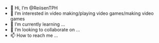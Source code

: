- 👋 Hi, I’m @ReiisenTPH
- 👀 I’m interested in video making/playing video games/making video games
- 🌱 I’m currently learning ...
- 💞️ I’m looking to collaborate on ...
- 📫 How to reach me ...

<!---
ReiisenTPH/ReiisenTPH is a ✨ special ✨ repository because its `README.md` (this file) appears on your GitHub profile.
You can click the Preview link to take a look at your changes.
--->
